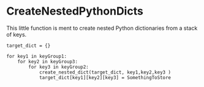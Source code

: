 # CreateNestedPythonDicts
This little function is ment to create nested Python dictionaries from a stack of keys.

```
target_dict = {}

for key1 in keyGroup1:
    for key2 in keyGroup3:
        for key3 in keyGroup2:
            create_nested_dict(target_dict, key1,key2,key3 )
            target_dict[key1][key2][key3] = SomethingToStore
```


